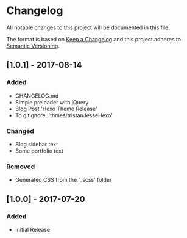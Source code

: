 # Changelog
All notable changes to this project will be documented in this file.

The format is based on [Keep a Changelog](http://keepachangelog.com/en/1.0.0/)
and this project adheres to [Semantic Versioning](http://semver.org/spec/v2.0.0.html).

## [1.0.1] - 2017-08-14
### Added
- CHANGELOG.md
- Simple preloader with jQuery
- Blog Post 'Hexo Theme Release'
- To gitignore, 'thmes/tristanJesseHexo'

### Changed
- Blog sidebar text
- Some portfolio text

### Removed
- Generated CSS from the '_scss' folder

## [1.0.0] - 2017-07-20
### Added
- Initial Release